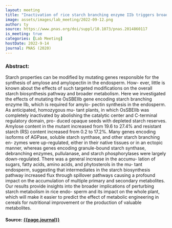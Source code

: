 ```yaml
---
layout: meeting
title: "Inactivation of rice starch branching enzyme IIb triggers broad and unexpected changes in metabolism by transcriptional reprogramming"
image: assets/images/lab_meeting/2022-09-12.png
author: ty
source: https://www.pnas.org/doi/suppl/10.1073/pnas.2014860117
is_meeting: true
categories: [Lab Meeting]
hostDate: 2022-9-14
journal: PNAS (2020)
---
```

### Abstract:

Starch properties can be modified by mutating genes responsible for the synthesis of amylose and amylopectin in the endosperm. How- ever, little is known about the effects of such targeted modifications on the overall starch biosynthesis pathway and broader metabolism. Here we investigated the effects of mutating the OsSBEIIb gene encoding starch branching enzyme IIb, which is required for amylo- pectin synthesis in the endosperm. As anticipated, homozygous mu- tant plants, in which OsSBEIIb was completely inactivated by abolishing the catalytic center and C-terminal regulatory domain, pro- duced opaque seeds with depleted starch reserves. Amylose content in the mutant increased from 19.6 to 27.4% and resistant starch (RS) content increased from 0.2 to 17.2%. Many genes encoding isoforms of AGPase, soluble starch synthase, and other starch branching en- zymes were up-regulated, either in their native tissues or in an ectopic manner, whereas genes encoding granule-bound starch synthase, debranching enzymes, pullulanase, and starch phosphorylases were largely down-regulated. There was a general increase in the accumu- lation of sugars, fatty acids, amino acids, and phytosterols in the mu- tant endosperm, suggesting that intermediates in the starch biosynthesis pathway increased flux through spillover pathways causing a profound impact on the accumulation of multiple primary and secondary metabolites. Our results provide insights into the broader implications of perturbing starch metabolism in rice endo- sperm and its impact on the whole plant, which will make it easier to predict the effect of metabolic engineering in cereals for nutritional improvement or the production of valuable metabolites.

#### Source: [{{page.journal}}]({{page.source}})